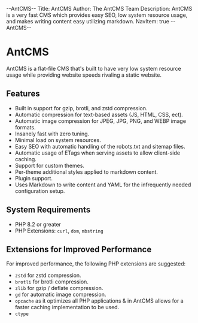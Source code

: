 --AntCMS--
Title: AntCMS
Author: The AntCMS Team
Description: AntCMS is a very fast CMS which provides easy SEO, low system resource usage, and makes writing content easy utilizing markdown. 
NavItem: true
--AntCMS--

# AntCMS

AntCMS is a flat-file CMS that's built to have very low system resource usage while providing website speeds rivaling a static website.

## Features

 - Built in support for gzip, brotli, and zstd compression.
 - Automatic compression for text-based assets (JS, HTML, CSS, ect).
 - Automatic image compression for JPEG, JPG, PNG, and WEBP image formats.
 - Insanely fast with zero tuning.
 - Minimal load on system resources.
 - Easy SEO with automatic handling of the robots.txt and sitemap files.
 - Automatic usage of ETags when serving assets to allow client-side caching.
 - Support for custom themes.
 - Per-theme additional styles applied to markdown content.
 - Plugin support.
 - Uses Markdown to write content and YAML for the infrequently needed configuration setup.

## System Requirements

 - PHP 8.2 or greater
 - PHP Extensions: `curl`, `dom`, `mbstring`

## Extensions for Improved Performance

For improved performance, the following PHP extensions are suggested:

 - `zstd` for zstd compression.
 - `brotli` for brotli compression.
 - `zlib` for gzip / deflate compression.
 - `gd` for automatic image compression.
 - `opcache` as it optimizes all PHP applications & in AntCMS allows for a faster caching implementation to be used.
 - `ctype`
